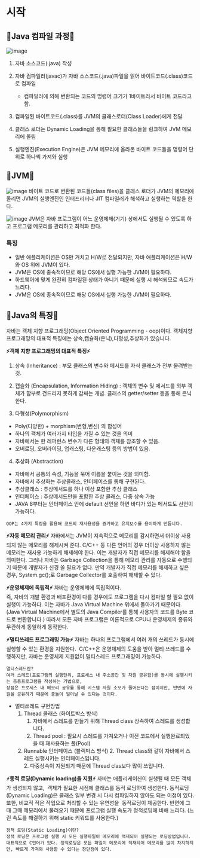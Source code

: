 # 시작

## 🚕Java 컴파일 과정🚕

![image](https://user-images.githubusercontent.com/77817094/193726114-68b82214-74cb-40f1-a87f-d3d3c6024469.png)

1. 자바 소스코드(.java) 작성
2. 자바 컴파일러(javac)가 자바 소스코드(.java)파일을 읽어 바이트코드(.class)코드로 컴파일
	- 컴파일러에 의해 변환되는 코드의 명령어 크기가 1바이트라서 바이트 코드라고 함.
3. 컴파일된 바이트코드(.class)를 JVM의 클래스로더(Class Loader)에게 전달
4. 클래스 로더는 Dynamic Loading을 통해 필요한 클래스들을 링크하여 JVM 메모리에 올림

5. 실행엔진(Execution Engine)은 JVM 메모리에 올라온 바이트 코드들을 명령어 단위로 하나씩 가져와 실행

## 🚕JVM🚕

![image](https://user-images.githubusercontent.com/77817094/193728081-e4dde9c1-e74a-4db3-9955-2e9f29ae5acf.png)
바이트 코드로 변환된 코드들(class files)을 클래스 로더가 JVM의 메모리에 올리면 JVM의 실행엔진인 인터프리터나 JIT 컴파일러가 해석하고 실행하는 역할을 한다.

![image](https://user-images.githubusercontent.com/77817094/193727791-00ee1dfb-a8fa-4142-990b-10f1554cb8c2.png)
JVM은 자바 프로그램이 어느 운영체제(기기) 상에서도 실행될 수 있도록 하고 프로그램 메모리를 관리하고 최적화 한다.

### **특징**
* 일반 애플리케이션은 OS만 거치고 H/W로 전달되지만, 자바 애플리케이션은 H/W와 OS 위에 JVM이 있다.
* JVM은 OS에 종속적이므로 해당 OS에서 실행 가능한 JVM이 필요하다. 
* 하드웨어에 맞게 완전히 컴파일된 상태가 아니기 때문에 실행 시 해석되므로 속도가 느리다.
* JVM은 OS에 종속적이므로 해당 OS에서 실행 가능한 JVM이 필요하다.

## 🚕Java의 특징🚕

자바는 객체 지향 프로그래밍(Object Oriented Programming - oop)이다. 
객체지향프로그래밍의 대표적 특징에는 상속,캡슐화(은닉),다형성,추상화가 있습니다.  

**⚡객체 지향 프로그래밍의 대표적 특징⚡**
1. 상속 (Inheritance) : 부모 클래스의 변수와 메서드를 자식 클래스가 전부 물려받는 것. 

2. 캡슐화 (Encapsulation, Information Hiding) : 객체의 변수 및 메서드를 외부 객체가 함부로 건드리지 못하게 감싸는 개념. 클래스의 getter/setter 등을 통해 은닉한다. 

3. 다형성(Polymorphism)
* Poly(다양한) + morphism(변형,변신) 의 합성어 
* 하나의 객체가 여러가지 타입을 가질 수 있는 것을 의미  
* 자바에서는 한 레퍼런스 변수가 다른 형태의 객체를 참조할 수 있음. 
* 오버로딩, 오버라이딩, 업캐스팅, 다운캐스팅 등의 방법이 있음.

4. 추상화 (Abstraction) 
* 자바에서 공통의 속성, 기능을 묶어 이름을 붙이는 것을 의미함. 
* 자바에서 추상화는 추상클래스, 인터페이스를 통해 구현된다. 
* 추상클래스 : 추상메서드를 하나 이상 포함한 추상 클래스  
* 인터페이스 : 추상메서드만을 포함한 추상 클래스, 다중 상속 가능   
* JAVA 8부터는 인터페이스 안에 default 선언을 하면 바디가 있는 메서드도 선언이 가능하다.    

``` OOP는 4가지 특징을 활용해 코드의 재사용성을 증가하고 유지보수를 용이하게 만듭니다. ```  

**⚡자동 메모리 관리⚡**
자바에서는 JVM이 지속적으로 메모리를 감시하면서 더이상 사용되지 않는 메모리를 해제시켜 준다.
C/C++ 등 다른 언어의 경우 더이상 사용하지 않는 메모리는 재사용 가능하게 해제해야 한다. 이는 개발자가 직접 메모리를 해제해야 함을 의미한다. 그러나 자바는 Garbage Collection을 통해 메모리 관리를 자동으로 수행되기 때문에 개발자가 신경 쓸 필요가 없다. 만약 개발자가 직접 메모리를 해제하고 싶은 경우, System.gc();로 Garbage Collector를 호출하여 해제할 수 있다.  

**⚡운영체제에 독립적⚡**
자바는 운영체제에 독립적이다.  
즉, 자바의 개발 환경과 배포환경이 다를 경우에도 프로그램을 다시 컴파일 할 필요 없이 실행이 가능하다. 이는 자바가 Java Virtual Machine 위에서 돌아가기 때문이다. (Java Virtual Machine에서 별도의 Java Compiler를 통해 사용자의 코드를 Byte 코드로 변환합니다.) 따라서 모든 자바 프로그램은 이론적으로 CPU나 운영체제의 종류와 무관하게 동일하게 동작한다.  

**⚡멀티쓰레드 프로그래밍 가능⚡**
자바는 하나의 프로그램에서 여러 개의 쓰레드가 동시에 실행할 수 있는 환경을 지원한다.  C/C++은 운영체제의 도움을 받아 멀티 쓰레드를 수행하지만, 자바는 운영체제 지원없이 멀티스레드 프로그래밍이 가능하다. 
```
멀티스레드란?  
여러 스레드(프로그램의 실행단위, 프로세스 내 주소공간 및 자원 공유함)를 동시에 실행시키는 응용프로그램을 작성하는 기법으로,  
장점은 프로세스 내 메모리 공유를 통해 시스템 자원 소모가 줄어든다는 점이지만, 반면에 자원을 공유하기 때문에 충돌이 일어날 수 있다는 것이다.
``` 
* 멀티쓰레드 구현방법
	1. Thread 클래스 (화이트박스 방식)
		1. 자바에서 스레드를 만들기 위해 Thread class 상속하여 스레드를 생성합니다.
		1. Thread pool : 필요시 스레드를 가져오거나 이전 코드에서 실행완료되었을 때 재사용하는 풀(Pool)
	2. Runnable 인터페이스 (블랙박스 방식)
		2. Thread class와 같이 자바에서 스레드 실행시키는 인터페이스입니다.   
		2. 다중상속이 지원되기 때문에 Thread clas보다 많이 쓰입니다.   


**⚡동적 로딩(Dynamic loading)을 지원⚡**
자바는 애플리케이션이 실행될 때 모든 객체가 생성되지 않고,  객체가 필요한 시점에 클래스를 동적 로딩하여 생성한다.
동적로딩(Dynamic Loading)은 클래스 일부 변경 시 다시 컴파일하지 않아도 되는 이점이 있다. 또한, 비교적 적은 작업으로 처리할 수 있는 유연성을  동적로딩이 제공한다. 반면에 그때 그때 메모리에서 불러오기 때문에 프로그램 실행 속도가 정적로딩에 비해 느리다. (느린 속도를 해결하기 위해 static 키워드를 사용한다.)  
```
정적 로딩(Static Loading)이란?   
정적 로딩은 프로그램 실행 시 모든 실행파일이 메모리에 적재되어 실행되는 로딩방법입니다. 대표적으로 C언어가 있다. 정적로딩은 모든 파일이 메모리에 적재되어 메모리를 많이 차지하지만, 빠르게 가져와 사용할 수 있다는 장단점이 있다.
```
